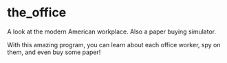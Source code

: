 # the_office
A look at the modern American workplace. Also a paper buying simulator.

With this amazing program, you can learn about each office worker, spy on them, and even buy some paper!
